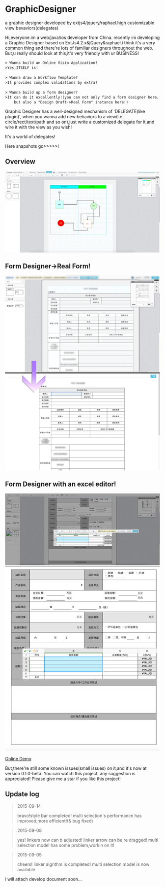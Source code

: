 GraphicDesigner
===============
a graphic designer developed by extjs4/jquery/raphael.high customizable view bevaviors(delegates)

Hi,everyone.im a web/java/ios developer from China.
recently im developing a Graphic Designer based on ExtJs4.2.x&jQuery&raphael.i think it's a very common thing and 
there're lots of familiar designers throughout the web.
But,u really should look at this,it's very friendly with ur BUSINESS!
    
	> Wanna build an Online Visio Application?
	>Yes,ITSELF is!

	> Wanna draw a Workflow Template?
	>It provides complex validations by extra!

	> Wanna build up a form designer?
	>It can do it excellently!(you can not only find a form designer here,
		but also a "Design Draft->Real Form" instance here!)
  
Graphic Designer has a well-designed mechanism of 'DELEGATE(like plugin)',
when you wanna add new behaviors to a view(i.e. circle/rect/text/path and so on),just write a customized delegate for it,and wire it with the view as you wish!
  
It's a world of delegates!

Here snapshots go>>>>>!

Overview
---------
![image](overview.png)

Form Designer->Real Form!
---------
![image](form-translation.png)

Form Designer with an excel editor!
---------

![image](form-example.png)
![image](form-render-page.png)


[Online Demo](http://dicolar.github.io/GraphicDesigner/demos/overview.html)

But,there're still some known issues(small issues) on it,and it's now at version 0.1.0-beta.
You can watch this project, any suggestion is appreciated!
Please give me a star if you like this project!

Update log
-----------

>2015-09-14
>
>bravo!style bar completed!
>multi selection's performance has improved,more efficient!(& bug fixed)

>2015-09-08
>
>yes! linkers now can b adjusted!
>linker arrow can be re dragged!
>multi selection model has some problem,workin on it!

>2015-09-05
>
>cheers! linker algrithm is completed!
>multi selection model is now available

i will attach develop document soon...

